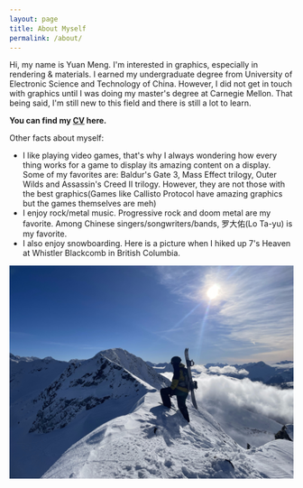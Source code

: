 ```yaml
---
layout: page
title: About Myself
permalink: /about/
---
```


Hi, my name is Yuan Meng. I'm interested in graphics, especially in rendering & materials. I earned my undergraduate degree from University of Electronic Science and Technology of China. However, I did not get in touch with graphics until I was doing my master's degree at Carnegie Mellon. That being said, I'm still new to this field and there is still a lot to learn.



**You can find my [CV](/assets/docs/cv.pdf) here.**



Other facts about myself: 
-  I like playing video games, that's why I always wondering how every thing works for a game to display its amazing content on a display. Some of my favorites are: Baldur's Gate 3, Mass Effect trilogy, Outer Wilds and Assassin's Creed II trilogy. However, they are not those with the best graphics(Games like Callisto Protocol have amazing graphics but the games themselves are meh)
-  I enjoy rock/metal music. Progressive rock and doom metal are my favorite. Among Chinese singers/songwriters/bands, 罗大佑(Lo Ta-yu) is my favorite.
-  I also enjoy snowboarding. Here is a picture when I hiked up 7's Heaven at Whistler Blackcomb in British Columbia.
  

![sb](/assets/images/about/whistler.jpg)


[jekyll-organization]: https://github.com/jekyll
